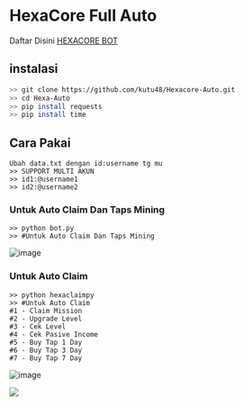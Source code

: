 # HexaCore Full Auto
Daftar Disini [HEXACORE BOT](https://t.me/HexacoinBot/wallet?startapp=1993663749)

## instalasi
```bash
>> git clone https://github.com/kutu48/Hexacore-Auto.git
>> cd Hexa-Auto
>> pip install requests
>> pip install time
```

## Cara Pakai
```shell
Ubah data.txt dengan id:username tg mu
>> SUPPORT MULTI AKUN
>> id1:@username1
>> id2:@username2
```
### Untuk Auto Claim Dan Taps Mining
```shell
>> python bot.py
>> #Untuk Auto Claim Dan Taps Mining
```
![image](https://github.com/Punten10/Hexa-Auto/assets/64400801/ac21defe-0ebc-446f-bc0b-9e50e806a0fa)


### Untuk Auto Claim
```shell
>> python hexaclaimpy
>> #Untuk Auto Claim
#1 - Claim Mission
#2 - Upgrade Level
#3 - Cek Level
#4 - Cek Pasive Income
#5 - Buy Tap 1 Day
#6 - Buy Tap 3 Day
#7 - Buy Tap 7 Day
```
![image](https://github.com/Punten10/Hexa-Auto/assets/64400801/263c7594-1c71-4680-96c5-6a3e14d59bfb)

[<img src="https://img.shields.io/badge/Telegram-%40Me-orange">](https://t.me/ZUiRE08)
